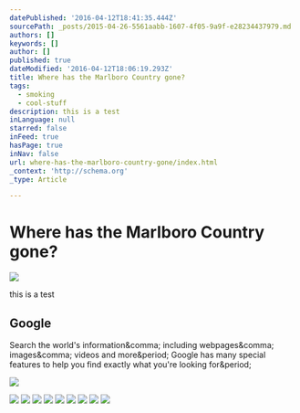 ```yaml
---
datePublished: '2016-04-12T18:41:35.444Z'
sourcePath: _posts/2015-04-26-5561aabb-1607-4f05-9a9f-e28234437979.md
authors: []
keywords: []
author: []
published: true
dateModified: '2016-04-12T18:06:19.293Z'
title: Where has the Marlboro Country gone?
tags:
  - smoking
  - cool-stuff
description: this is a test
inLanguage: null
starred: false
inFeed: true
hasPage: true
inNav: false
url: where-has-the-marlboro-country-gone/index.html
_context: 'http://schema.org'
_type: Article

---
```

# Where has the Marlboro Country gone?
![](http://the-grid-user-content.s3-us-west-2.amazonaws.com/95e496b8-0211-4ced-8511-ba52ba2fb284.jpg)

this is a test

<article style=""><h1>Google</h1><p>Search the world's information&amp;comma; including webpages&amp;comma; images&amp;comma; videos and more&amp;period; Google has many special features to help you find exactly what you're looking for&amp;period;</p><img src="http://www.google.com/images/branding/googlelogo/1x/googlelogo_white_background_color_272x92dp.png" /></article>

![](https://the-grid-user-content.s3-us-west-2.amazonaws.com/7edfe6c4-b41a-45c2-a65e-d084b2d71bcd.png)
![](https://the-grid-user-content.s3-us-west-2.amazonaws.com/4578a869-a0a0-4672-b8d7-1e28c7093764.png)
![](https://the-grid-user-content.s3-us-west-2.amazonaws.com/68b79231-bddf-4ed8-a8a4-70a694200384.png)
![](https://the-grid-user-content.s3-us-west-2.amazonaws.com/ce2fb5ee-aaa1-4bf0-89c3-f3519ff1dae8.png)
![](https://the-grid-user-content.s3-us-west-2.amazonaws.com/4d81c7ac-a4aa-485d-837d-cddbed89bd60.png)
![](https://the-grid-user-content.s3-us-west-2.amazonaws.com/7bf178b0-bf8a-4efa-97dd-50c8dcb7bbfb.png)
![](https://the-grid-user-content.s3-us-west-2.amazonaws.com/f1a67a38-ee3e-46c5-b273-8d71b2e78f18.png)
![](https://the-grid-user-content.s3-us-west-2.amazonaws.com/437efd1f-2208-41a1-97fc-37ee0bb538a1.png)
![](https://the-grid-user-content.s3-us-west-2.amazonaws.com/10605047-dbb5-4a8a-8b46-6234908fecbe.png)